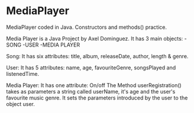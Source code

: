 # MediaPlayer
MediaPlayer coded in Java. Constructors and methods() practice.

Media Player is a Java Project by Axel Dominguez. 
It has 3 main objects: 
  -SONG
  -USER
  -MEDIA PLAYER
  
  Song: 
  It has six attributes: title, album, releaseDate, author, length & genre.
  
  User:
  It has 5 attributes: name, age, favouriteGenre, songsPlayed and listenedTime.
  
  Media Player:
  It has one attribute: On/off
        The Method userRegistration() takes as parameters a string called userName, it's age and the user's favourite music genre. It sets the parameters introduced by the user to the object user.
        
